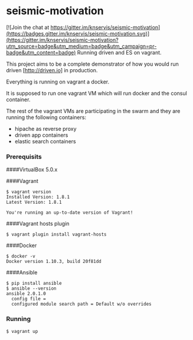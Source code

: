 # seismic-motivation

[![Join the chat at https://gitter.im/knservis/seismic-motivation](https://badges.gitter.im/knservis/seismic-motivation.svg)](https://gitter.im/knservis/seismic-motivation?utm_source=badge&utm_medium=badge&utm_campaign=pr-badge&utm_content=badge)
Running driven and ES on vagrant. 

This project aims to be a complete demonstrator of how you would run driven [http://driven.io] in production. 

Everything is running on vagrant a docker.

It is supposed to run one vagrant VM which will run docker and the consul container.

The rest of the vagrant VMs are participating in the swarm and they are running the following containers: 
- hipache as reverse proxy
- driven app containers
- elastic search containers

### Prerequisits
####VirtualBox 5.0.x

####Vagrant
```
$ vagrant version
Installed Version: 1.8.1
Latest Version: 1.8.1
 
You're running an up-to-date version of Vagrant!
```

####Vagrant hosts plugin
```
$ vagrant plugin install vagrant-hosts
```

####Docker
```
$ docker -v
Docker version 1.10.3, build 20f81dd
```

####Ansible 
```
$ pip install ansible
$ ansible --version
ansible 2.0.1.0
  config file = 
  configured module search path = Default w/o overrides
```

### Running
```
$ vagrant up
```
